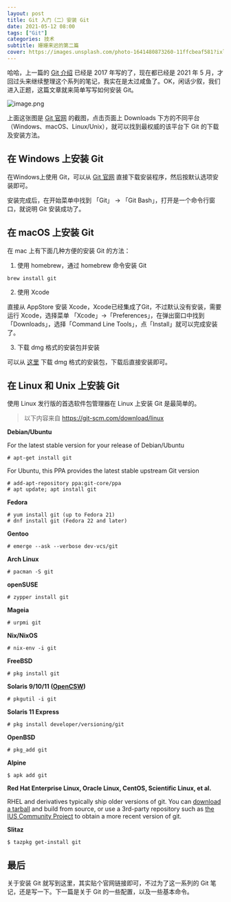 ```yaml
---
layout: post
title: Git 入门（二）安装 Git
date: 2021-05-12 08:00
tags: ["Git"]
categories: 技术
subtitle: 姗姗来迟的第二篇
cover: https://images.unsplash.com/photo-1641480873260-11ffcbeaf581?ixlib=rb-1.2.1&ixid=MnwxMjA3fDB8MHx0b3BpYy1mZWVkfDE2fDZzTVZqVExTa2VRfHxlbnwwfHx8fA%3D%3D&auto=format&fit=crop&w=800&q=60
---
```


哈哈，上一篇的 [Git 介绍](https://lixiaoyu.cc/2017/09/08/git-guide-1-introduction/) 已经是 2017 年写的了，现在都已经是 2021 年 5 月，才回过头来继续整理这个系列的笔记，我实在是太过咸鱼了。OK，闲话少叙，我们进入正题，这篇文章就来简单写写如何安装 Git。

![image.png](https://i.loli.net/2021/05/04/6J53RT1Yzt8UrFB.png)

上面这张图是 [Git 官网](https://git-scm.com/downloads) 的截图，点击页面上 Downloads 下方的不同平台（Windows、macOS、Linux/Unix），就可以找到最权威的该平台下 Git 的下载及安装方法。

## 在 Windows 上安装 Git

在Windows上使用 Git，可以从 [Git 官网](https://git-scm.com/downloads) 直接下载安装程序，然后按默认选项安装即可。

安装完成后，在开始菜单中找到 「Git」 -> 「Git Bash」，打开是一个命令行窗口，就说明 Git 安装成功了。

## 在 macOS 上安装 Git

在 mac 上有下面几种方便的安装 Git 的方法：

1. 使用 homebrew，通过 homebrew 命令安装 Git

```
brew install git
```

2. 使用 Xcode 

直接从 AppStore 安装 Xcode，Xcode已经集成了Git，不过默认没有安装，需要运行 Xcode，选择菜单 「Xcode」->「Preferences」，在弹出窗口中找到「Downloads」，选择「Command Line Tools」，点「Install」就可以完成安装了。

3. 下载 dmg 格式的安装包并安装

可以从 [这里](https://sourceforge.net/projects/git-osx-installer/) 下载 dmg 格式的安装包，下载后直接安装即可。

## 在 Linux 和 Unix 上安装 Git

使用 Linux 发行版的首选软件包管理器在 Linux 上安装 Git 是最简单的。

> 以下内容来自 https://git-scm.com/download/linux

**Debian/Ubuntu**

For the latest stable version for your release of Debian/Ubuntu

```
# apt-get install git
```

For Ubuntu, this PPA provides the latest stable upstream Git version

```
# add-apt-repository ppa:git-core/ppa
# apt update; apt install git
```

**Fedora**

```
# yum install git (up to Fedora 21)
# dnf install git (Fedora 22 and later)
```

**Gentoo**

```
# emerge --ask --verbose dev-vcs/git
```

**Arch Linux**

```
# pacman -S git
```

**openSUSE**

```
# zypper install git
```

**Mageia**

```
# urpmi git
```

**Nix/NixOS**

```
# nix-env -i git
```

**FreeBSD**

```
# pkg install git
```

**Solaris 9/10/11 ([OpenCSW](https://www.opencsw.org/))**

```
# pkgutil -i git
```

**Solaris 11 Express**

```
# pkg install developer/versioning/git
```

**OpenBSD**

```
# pkg_add git
```

**Alpine**

```
$ apk add git
```

**Red Hat Enterprise Linux, Oracle Linux, CentOS, Scientific Linux, et al.**

RHEL and derivatives typically ship older versions of git. You can [download a tarball](https://www.kernel.org/pub/software/scm/git/) and build from source, or use a 3rd-party repository such as [the IUS Community Project](https://ius.io/) to obtain a more recent version of git.

**Slitaz**

```
$ tazpkg get-install git
```

## 最后

关于安装 Git 就写到这里，其实贴个官网链接即可，不过为了这一系列的 Git 笔记，还是写一下。下一篇是关于 Git 的一些配置，以及一些基本命令。
